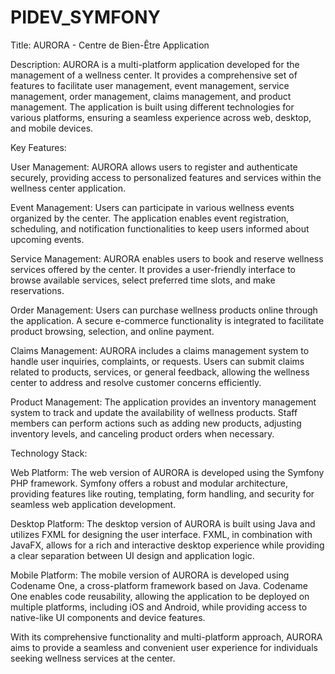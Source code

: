 # PIDEV_SYMFONY

Title: AURORA - Centre de Bien-Être Application

Description:
AURORA is a multi-platform application developed for the management of a wellness center. It provides a comprehensive set of features to facilitate user management, event management, service management, order management, claims management, and product management. The application is built using different technologies for various platforms, ensuring a seamless experience across web, desktop, and mobile devices.

Key Features:

User Management: AURORA allows users to register and authenticate securely, providing access to personalized features and services within the wellness center application.

Event Management: Users can participate in various wellness events organized by the center. The application enables event registration, scheduling, and notification functionalities to keep users informed about upcoming events.

Service Management: AURORA enables users to book and reserve wellness services offered by the center. It provides a user-friendly interface to browse available services, select preferred time slots, and make reservations.

Order Management: Users can purchase wellness products online through the application. A secure e-commerce functionality is integrated to facilitate product browsing, selection, and online payment.

Claims Management: AURORA includes a claims management system to handle user inquiries, complaints, or requests. Users can submit claims related to products, services, or general feedback, allowing the wellness center to address and resolve customer concerns efficiently.

Product Management: The application provides an inventory management system to track and update the availability of wellness products. Staff members can perform actions such as adding new products, adjusting inventory levels, and canceling product orders when necessary.

Technology Stack:

Web Platform: The web version of AURORA is developed using the Symfony PHP framework. Symfony offers a robust and modular architecture, providing features like routing, templating, form handling, and security for seamless web application development.

Desktop Platform: The desktop version of AURORA is built using Java and utilizes FXML for designing the user interface. FXML, in combination with JavaFX, allows for a rich and interactive desktop experience while providing a clear separation between UI design and application logic.

Mobile Platform: The mobile version of AURORA is developed using Codename One, a cross-platform framework based on Java. Codename One enables code reusability, allowing the application to be deployed on multiple platforms, including iOS and Android, while providing access to native-like UI components and device features.

With its comprehensive functionality and multi-platform approach, AURORA aims to provide a seamless and convenient user experience for individuals seeking wellness services at the center.
